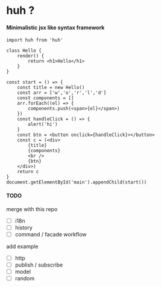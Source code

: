 huh ?
====

#### Minimalistic jsx like syntax framework  
```
import huh from 'huh'

class Hello {
    render() {
        return <h1>Hello</h1>
    }
}

const start = () => {
    const title = new Hello()
    const arr = ['w','o','r','l','d']
    const components = [] 
    arr.forEach((el) => {
        components.push(<span>{el}</span>)
    })
    const handleClick = () => {
        alert('hi')
    }
    const btn = <button onclick={handleClick}></button> 
    const c = (<div>
        {title}
        {components}
        <br /> 
        {btn}
    </div>) 
    return c
}
document.getElementById('main').appendChild(start())
```  

#### TODO 
merge with this repo  
* [ ] i18n  
* [ ] history
* [ ] command / facade workflow  

add example  
* [ ] http
* [ ] publish / subscribe 
* [ ] model 
* [ ] random 
